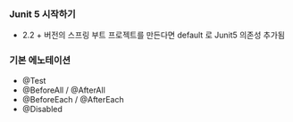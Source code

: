 ### Junit 5 시작하기
- 2.2 + 버전의 스프링 부트 프로젝트를 만든다면 default 로 Junit5 의존성 추가됨


### 기본 에노테이션
- @Test
- @BeforeAll / @AfterAll
- @BeforeEach / @AfterEach
- @Disabled